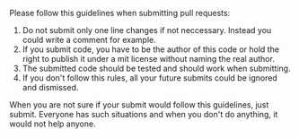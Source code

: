 Please follow this guidelines when submitting pull requests:
1. Do not submit only one line changes if not neccessary. Instead you could write a comment for example.
2. If you submit code, you have to be the author of this code or hold the right to publish it under a mit license without naming the real author.
3. The submitted code should be tested and should work when submitting.
4. If you don't follow this rules, all your future submits could be ignored and dismissed.

When you are not sure if your submit would follow this guidelines, just submit. Everyone has such situations and when you don't do anything, it would not help anyone.
